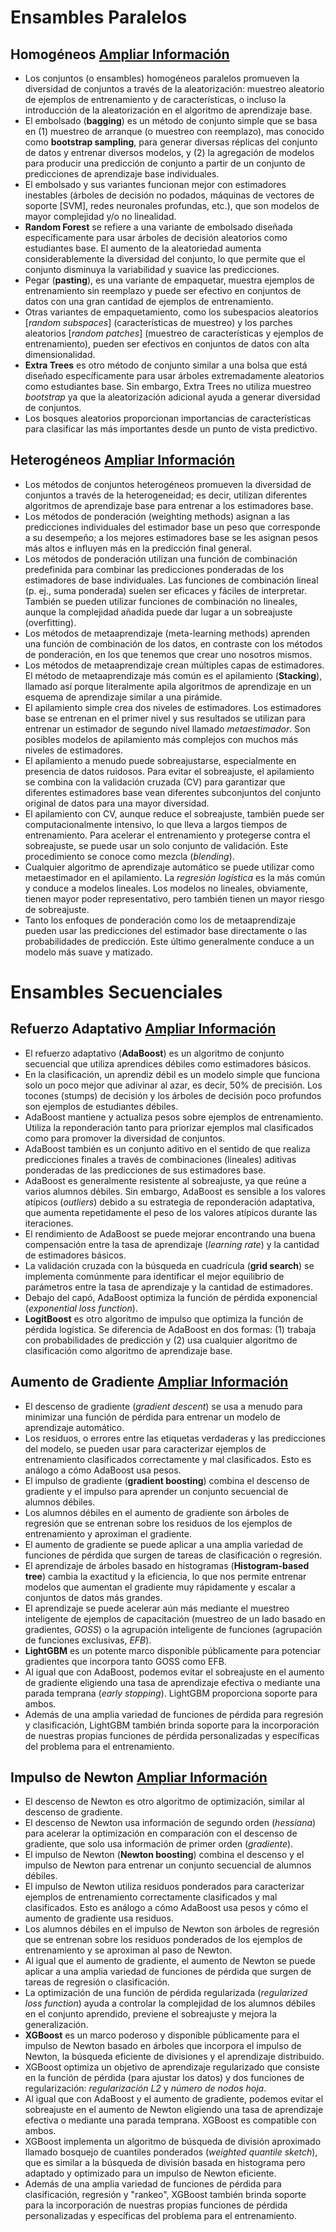 # Ensambles Paralelos 

## Homogéneos [Ampliar Información](https://github.com/ale-uy/Ensemble-Methods/blob/main/Homogeneous_Parallel_Ensembles.ipynb)

* Los conjuntos (o ensambles) homogéneos paralelos promueven la diversidad de conjuntos a través de la aleatorización: muestreo aleatorio de ejemplos de entrenamiento y de características, o incluso la introducción de la aleatorización en el algoritmo de aprendizaje base.
* El embolsado (**bagging**) es un método de conjunto simple que se basa en (1) muestreo de arranque (o muestreo con reemplazo), mas conocido como **bootstrap sampling**, para generar diversas réplicas del conjunto de datos y entrenar diversos modelos, y (2) la agregación de modelos para producir una predicción de conjunto a partir de un conjunto de predicciones de aprendizaje base individuales.
* El embolsado y sus variantes funcionan mejor con estimadores inestables (árboles de decisión no podados, máquinas de vectores de soporte [SVM], redes neuronales profundas, etc.), que son modelos de mayor complejidad y/o no linealidad.
* **Random Forest** se refiere a una variante de embolsado diseñada específicamente para usar árboles de decisión aleatorios como estudiantes base. El aumento de la aleatoriedad aumenta considerablemente la diversidad del conjunto, lo que permite que el conjunto disminuya la variabilidad y suavice las predicciones.
* Pegar (**pasting**), es una variante de empaquetar, muestra ejemplos de entrenamiento sin reemplazo y puede ser efectivo en conjuntos de datos con una gran cantidad de ejemplos de entrenamiento.
* Otras variantes de empaquetamiento, como los subespacios aleatorios [*random subspaces*] (características de muestreo) y los parches aleatorios [*random patches*] (muestreo de características y ejemplos de entrenamiento), pueden ser efectivos en conjuntos de datos con alta dimensionalidad.
* **Extra Trees** es otro método de conjunto similar a una bolsa que está diseñado específicamente para usar árboles extremadamente aleatorios como estudiantes base. Sin embargo, Extra Trees no utiliza muestreo *bootstrap* ya que la aleatorización adicional ayuda a generar diversidad de conjuntos.
* Los bosques aleatorios proporcionan importancias de características para clasificar las más importantes desde un punto de vista predictivo.

## Heterogéneos [Ampliar Información](https://github.com/ale-uy/Ensemble-Methods/blob/main/Heterogeneous_Parallel_Ensembles.ipynb)

* Los métodos de conjuntos heterogéneos promueven la diversidad de conjuntos a través de la heterogeneidad; es decir, utilizan diferentes algoritmos de aprendizaje base para entrenar a los estimadores base.
* Los métodos de ponderación (weighting methods) asignan a las predicciones individuales del estimador base un peso que corresponde a su desempeño; a los mejores estimadores base se les asignan pesos más altos e influyen más en la predicción final general.
* Los métodos de ponderación utilizan una función de combinación predefinida para combinar las predicciones ponderadas de los estimadores de base individuales. Las funciones de combinación lineal (p. ej., suma ponderada) suelen ser eficaces y fáciles de interpretar. También se pueden utilizar funciones de combinación no lineales, aunque la complejidad añadida puede dar lugar a un sobreajuste (overfitting).
* Los métodos de metaaprendizaje (meta-learning methods) aprenden una función de combinación de los datos, en contraste con los métodos de ponderación, en los que tenemos que crear uno nosotros mismos.
* Los métodos de metaaprendizaje crean múltiples capas de estimadores. El método de metaaprendizaje más común es el apilamiento (**Stacking**), llamado así porque literalmente apila algoritmos de aprendizaje en un esquema de aprendizaje similar a una pirámide.
* El apilamiento simple crea dos niveles de estimadores. Los estimadores base se entrenan en el primer nivel y sus resultados se utilizan para entrenar un estimador de segundo nivel llamado *metaestimador*. Son posibles modelos de apilamiento más complejos con muchos más niveles de estimadores.
* El apilamiento a menudo puede sobreajustarse, especialmente en presencia de datos ruidosos. Para evitar el sobreajuste, el apilamiento se combina con la validación cruzada (CV) para garantizar que diferentes estimadores base vean diferentes subconjuntos del conjunto original de datos para una mayor diversidad.
* El apilamiento con CV, aunque reduce el sobreajuste, también puede ser computacionalmente intensivo, lo que lleva a largos tiempos de entrenamiento. Para acelerar el entrenamiento y protegerse contra el sobreajuste, se puede usar un solo conjunto de validación. Este procedimiento se conoce como mezcla (*blending*).
* Cualquier algoritmo de aprendizaje automático se puede utilizar como metaestimador en el apilamiento. La *regresión logística* es la más común y conduce a modelos lineales. Los modelos no lineales, obviamente, tienen mayor poder representativo, pero también tienen un mayor riesgo de sobreajuste.
* Tanto los enfoques de ponderación como los de metaaprendizaje pueden usar las predicciones del estimador base directamente o las probabilidades de predicción. Este último generalmente conduce a un modelo más suave y matizado.

# Ensambles Secuenciales
## Refuerzo Adaptativo [Ampliar Información](https://github.com/ale-uy/Ensemble-Methods/blob/main/Sequential_Ensembles_Adaptative_Boosting.ipynb)

* El refuerzo adaptativo (**AdaBoost**) es un algoritmo de conjunto secuencial que utiliza aprendices débiles como estimadores básicos.
* En la clasificación, un aprendiz débil es un modelo simple que funciona solo un poco mejor que adivinar al azar, es decir, 50% de precisión. Los tocones (stumps) de decisión y los árboles de decisión poco profundos son ejemplos de estudiantes débiles.
* AdaBoost mantiene y actualiza pesos sobre ejemplos de entrenamiento. Utiliza la reponderación tanto para priorizar ejemplos mal clasificados como para promover la diversidad de conjuntos.
* AdaBoost también es un conjunto aditivo en el sentido de que realiza predicciones finales a través de combinaciones (lineales) aditivas ponderadas de las predicciones de sus estimadores base.
* AdaBoost es generalmente resistente al sobreajuste, ya que reúne a varios alumnos débiles. Sin embargo, AdaBoost es sensible a los valores atípicos (*outliers*) debido a su estrategia de reponderación adaptativa, que aumenta repetidamente el peso de los valores atípicos durante las iteraciones.
* El rendimiento de AdaBoost se puede mejorar encontrando una buena compensación entre la tasa de aprendizaje (*learning rate*) y la cantidad de estimadores básicos.
* La validación cruzada con la búsqueda en cuadrícula (**grid search**) se implementa comúnmente para identificar el mejor equilibrio de parámetros entre la tasa de aprendizaje y la cantidad de estimadores.
* Debajo del capó, AdaBoost optimiza la función de pérdida exponencial (*exponential loss function*).
* **LogitBoost** es otro algoritmo de impulso que optimiza la función de pérdida logística. Se diferencia de AdaBoost en dos formas: (1) trabaja con probabilidades de predicción y (2) usa cualquier algoritmo de clasificación como algoritmo de aprendizaje base.

## Aumento de Gradiente [Ampliar Información](https://github.com/ale-uy/Ensemble-Methods/blob/main/Sequential_Ensembles_Gradient_Boosting.ipynb)

* El descenso de gradiente (*gradient descent*) se usa a menudo para minimizar una función de pérdida para entrenar un modelo de aprendizaje automático.
* Los residuos, o errores entre las etiquetas verdaderas y las predicciones del modelo, se pueden usar para caracterizar ejemplos de entrenamiento clasificados correctamente y mal clasificados. Esto es análogo a cómo AdaBoost usa pesos.
* El impulso de gradiente (**gradient boosting**) combina el descenso de gradiente y el impulso para aprender un conjunto secuencial de alumnos débiles.
* Los alumnos débiles en el aumento de gradiente son árboles de regresión que se entrenan sobre los residuos de los ejemplos de entrenamiento y aproximan el gradiente.
* El aumento de gradiente se puede aplicar a una amplia variedad de funciones de pérdida que surgen de tareas de clasificación o regresión.
* El aprendizaje de árboles basado en histogramas (**Histogram-based tree**) cambia la exactitud y la eficiencia, lo que nos permite entrenar modelos que aumentan el gradiente muy rápidamente y escalar a conjuntos de datos más grandes.
* El aprendizaje se puede acelerar aún más mediante el muestreo inteligente de ejemplos de capacitación (muestreo de un lado basado en gradientes, *GOSS*) o la agrupación inteligente de funciones (agrupación de funciones exclusivas, *EFB*).
* **LightGBM** es un potente marco disponible públicamente para potenciar gradientes que incorpora tanto GOSS como EFB.
* Al igual que con AdaBoost, podemos evitar el sobreajuste en el aumento de gradiente eligiendo una tasa de aprendizaje efectiva o mediante una parada temprana (*early stopping*). LightGBM proporciona soporte para ambos.
* Además de una amplia variedad de funciones de pérdida para regresión y clasificación, LightGBM también brinda soporte para la incorporación de nuestras propias funciones de pérdida personalizadas y específicas del problema para el entrenamiento.

## Impulso de Newton [Ampliar Información](https://github.com/ale-uy/Ensemble-Methods/blob/main/Sequential_Ensembles_Newton_boosting.ipynb)

* El descenso de Newton es otro algoritmo de optimización, similar al descenso de gradiente.
* El descenso de Newton usa información de segundo orden (*hessiana*) para acelerar la optimización en comparación con el descenso de gradiente, que solo usa información de primer orden (*gradiente*).
* El impulso de Newton (**Newton boosting**) combina el descenso y el impulso de Newton para entrenar un conjunto secuencial de alumnos débiles.
* El impulso de Newton utiliza residuos ponderados para caracterizar ejemplos de entrenamiento correctamente clasificados y mal clasificados. Esto es análogo a cómo AdaBoost usa pesos y cómo el aumento de gradiente usa residuos.
* Los alumnos débiles en el impulso de Newton son árboles de regresión que se entrenan sobre los residuos ponderados de los ejemplos de entrenamiento y se aproximan al paso de Newton.
* Al igual que el aumento de gradiente, el aumento de Newton se puede aplicar a una amplia variedad de funciones de pérdida que surgen de tareas de regresión o clasificación.
* La optimización de una función de pérdida regularizada (*regularized loss function*) ayuda a controlar la complejidad de los alumnos débiles en el conjunto aprendido, previene el sobreajuste y mejora la generalización.
* **XGBoost** es un marco poderoso y disponible públicamente para el impulso de Newton basado en árboles que incorpora el impulso de Newton, la búsqueda eficiente de divisiones y el aprendizaje distribuido.
* XGBoost optimiza un objetivo de aprendizaje regularizado que consiste en la función de pérdida (para ajustar los datos) y dos funciones de regularización: *regularización L2* y *número de nodos hoja*.
* Al igual que con AdaBoost y el aumento de gradiente, podemos evitar el sobreajuste en el aumento de Newton eligiendo una tasa de aprendizaje efectiva o mediante una parada temprana. XGBoost es compatible con ambos.
* XGBoost implementa un algoritmo de búsqueda de división aproximado llamado bosquejo de cuantiles ponderados (*weighted quantile sketch*), que es similar a la búsqueda de división basada en histograma pero adaptado y optimizado para un impulso de Newton eficiente.
* Además de una amplia variedad de funciones de pérdida para clasificación, regresión y "rankeo", XGBoost también brinda soporte para la incorporación de nuestras propias funciones de pérdida personalizadas y específicas del problema para el entrenamiento.
